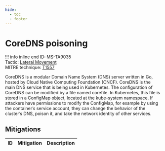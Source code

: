 ```yaml
---
hide:
  - toc
  - footer
---
```


# CoreDNS poisoning

!!! info inline end
    ID: MS-TA9035<br>
    Tactic: [Lateral Movement](../tactics/LateralMovement/index.md) <br>
    MITRE technique: [T1557](https://attack.mitre.org/techniques/T1557/)

CoreDNS is a modular Domain Name System (DNS) server written in Go, hosted by Cloud Native Computing Foundation (CNCF). CoreDNS is the main DNS service that is being used in Kubernetes. The configuration of CoreDNS can be modified by a file named corefile. In Kubernetes, this file is stored in a ConfigMap object, located at the kube-system namespace. If attackers have permissions to modify the ConfigMap, for example by using the container’s service account, they can change the behavior of the cluster’s DNS, poison it, and take the network identity of other services.

## Mitigations

|ID|Mitigation|Description|
|--|----------|-----------|